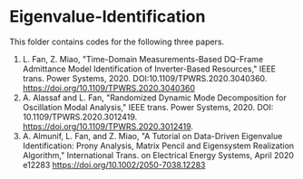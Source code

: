 # Eigenvalue-Identification
This folder contains codes for the following three papers. 
1. L. Fan, Z. Miao, "Time-Domain Measurements-Based DQ-Frame Admittance Model Identification of Inverter-Based Resources," IEEE trans. Power Systems, 2020. DOI:10.1109/TPWRS.2020.3040360. https://doi.org/10.1109/TPWRS.2020.3040360
2. A. Alassaf and L. Fan, "Randomized Dynamic Mode Decomposition for Oscillation Modal Analysis," IEEE trans. Power Systems, 2020. DOI: 10.1109/TPWRS.2020.3012419. https://doi.org/10.1109/TPWRS.2020.3012419.
3. A. Almunif, L. Fan, and Z. Miao, "A Tutorial on Data-Driven Eigenvalue Identification: Prony Analysis, Matrix Pencil and Eigensystem Realization Algorithm," International Trans. on Electrical Energy Systems, April 2020 e12283  https://doi.org/10.1002/2050-7038.12283
